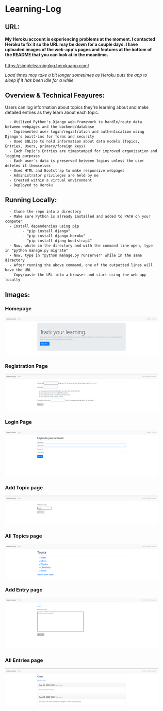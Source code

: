 # Learning-Log

## URL:

#### My Heroku account is experiencing problems at the moment. I contacted Heroku to fix it so the URL may be down for a couple days. I have uploaded images of the web-app's pages and features at the bottom of the README that you can look at in the meantime.

https://simplelearninglog.herokuapp.com/

*Load times may take a bit longer sometimes as Heroku puts the app to sleep if it has been idle for a while*

## Overview & Technical Feayures:
Users can log information about topics they're learning about and make detailed entries as they learn about each topic.

      - Utilized Python's Django web-framework to handle/route data between webpages and the backend/database
      - Implemented user login/registration and authentication using Django's built-ins for forms and security
      - Used SQLite to hold information about data models (Topics, Entries, Users, primary/foreign keys)
      - Each Topic's Entries are timestamped for improved organization and logging purposes
      - Each user's data is preserved between logins unless the user deletes it themselves
      - Used HTML and Bootstrap to make responsive webpages
      - Administrator privileges are held by me
      - Created within a virtual environment 
      - Deployed to Heroku

## Running Locally:
      - Clone the repo into a directory
      - Make sure Python is already installed and added to PATH on your computer
      - Install dependencies using pip
            - "pip install django"
            - "pip install django-heroku"
            - "pip install djang-bootstrap4"
      - Now, while in the directory and with the command line open, type in "python manage.py migrate"
      - Now, type in "python manage.py runserver" while in the same directory
      - After running the above command, one of the outputted lines will have the URL
      - Copy/paste the URL into a browser and start using the web-app locally
      
## Images:
### Homepage
![](images/home_page.PNG)

### Registration Page
![](images/registration_page.PNG)

### Login Page
![](images/login_page.PNG)

### Add Topic page
![](images/add_topic.PNG)

### All Topics page
![](images/topics.PNG)

### Add Entry page
![](images/add_entry.PNG)

### All Entries page
![](images/entries.PNG)

      
